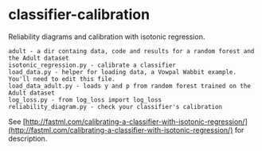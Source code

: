classifier-calibration
======================

Reliability diagrams and calibration with isotonic regression.

	adult - a dir containg data, code and results for a random forest and the Adult dataset
	isotonic_regression.py - calibrate a classifier
	load_data.py - helper for loading data, a Vowpal Wabbit example. You'll need to edit this file.
	load_data_adult.py - loads y and p from random forest trained on the Adult dataset
	log_loss.py - from log_loss import log_loss
	reliability_diagram.py - check your classifier's calibration
	
See [http://fastml.com/calibrating-a-classifier-with-isotonic-regression/](http://fastml.com/calibrating-a-classifier-with-isotonic-regression/) for description.
